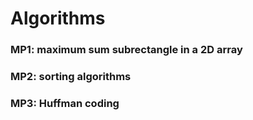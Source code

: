# Algorithms
### MP1: maximum sum subrectangle in a 2D array
### MP2: sorting algorithms
### MP3: Huffman coding
